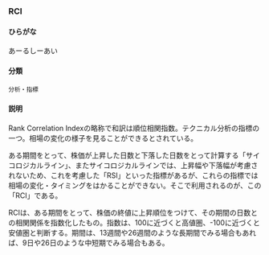 <div style="display:none;">

## [あ行](securities-terms?id=あ行)
## [か行](securities-terms?id=か行)
## [さ行](securities-terms?id=さ行)
## [た行](securities-terms?id=た行)
## [な行](securities-terms?id=な行)
## [は行](securities-terms?id=は行)
## [ま行](securities-terms?id=ま行)
## [や行](securities-terms?id=や行)
## [ら行](securities-terms?id=ら行)
## [わ行](securities-terms?id=わ行)
## [英数字・記号](securities-terms?id=英数字・記号)

</div>

### RCI

#### ひらがな

あーるしーあい

#### 分類

`分析・指標`

#### 説明

Rank Correlation Indexの略称で和訳は順位相関指数。テクニカル分析の指標の一つ。相場の変化の様子を見ることができるとされている。
 
ある期間をとって、株価が上昇した日数と下落した日数をとって計算する「サイコロジカルライン」、またサイコロジカルラインでは、上昇幅や下落幅が考慮されないため、これを考慮した「RSI」といった指標があるが、これらの指標では相場の変化・タイミングをはかることができない。そこで利用されるのが、この「RCI」である。
 
RCIは、ある期間をとって、株価の終値に上昇順位をつけて、その期間の日数との相関関係を指数化したもの。指数は、100に近づくと高値圏、-100に近づくと安値圏と判断する。期間は、13週間や26週間のような長期間でみる場合もあれば、9日や26日のような中短期でみる場合もある。

